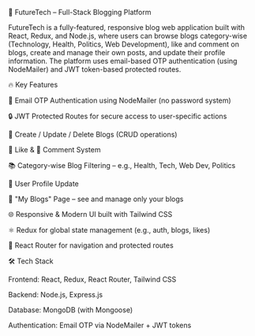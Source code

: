 🚀 FutureTech – Full-Stack Blogging Platform

FutureTech is a fully-featured, responsive blog web application built with React, Redux, and Node.js, where users can browse blogs category-wise (Technology, Health, Politics, Web Development), like and comment on blogs, create and manage their own posts, and update their profile information. The platform uses email-based OTP authentication (using NodeMailer) and JWT token-based protected routes.

🔥 Key Features

🔐 Email OTP Authentication using NodeMailer (no password system)

🔒 JWT Protected Routes for secure access to user-specific actions

📝 Create / Update / Delete Blogs (CRUD operations)

💖 Like & 💬 Comment System

📚 Category-wise Blog Filtering – e.g., Health, Tech, Web Dev, Politics

👤 User Profile Update

🧾 "My Blogs" Page – see and manage only your blogs

🌐 Responsive & Modern UI built with Tailwind CSS

⚛️ Redux for global state management (e.g., auth, blogs, likes)

🧭 React Router for navigation and protected routes

🛠️ Tech Stack

Frontend: React, Redux, React Router, Tailwind CSS

Backend: Node.js, Express.js

Database: MongoDB (with Mongoose)

Authentication: Email OTP via NodeMailer + JWT tokens

